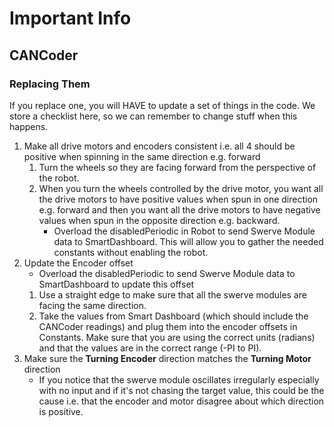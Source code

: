 # Important Info

## CANCoder
### Replacing Them
If you replace one, you will HAVE to update a set of things in the code. We store a checklist here, so we can remember to change stuff when this happens.
1. Make all drive motors and encoders consistent i.e. all 4 should be positive when spinning in the same direction e.g. forward
    1. Turn the wheels so they are facing forward from the perspective of the robot.
    2. When you turn the wheels controlled by the drive motor, you want all the drive motors to have positive values when spun in one direction e.g. forward and then you want all the drive motors to have negative values when spun in the opposite direction e.g. backward.
        * Overload the disabledPeriodic in Robot to send Swerve Module data to SmartDashboard. This will allow you to gather the needed constants without enabling the robot.
2. Update the Encoder offset
    * Overload the disabledPeriodic to send Swerve Module data to SmartDashboard to update this offset
    1. Use a straight edge to make sure that all the swerve modules are facing the same direction.
    2. Take the values from Smart Dashboard (which should include the CANCoder readings) and plug them into the encoder offsets in Constants. Make sure that you are using the correct units (radians) and that the values are in the correct range (-PI to PI).
3. Make sure the **Turning Encoder** direction matches the **Turning Motor** direction
    * If you notice that the swerve module oscillates irregularly especially with no input and if it's not chasing the target value, this could be the cause i.e. that the encoder and motor disagree about which direction is positive. 

